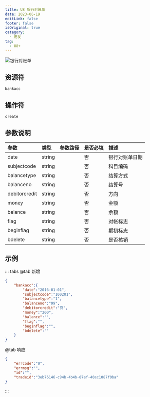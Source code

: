 ```yaml
---
title: U8 银行对账单
date: 2023-06-19
editLink: false
footer: false
isOriginal: true
category:
  - 用友
tag:
  - U8+
---
```


![银行对账单](https://image.ilyl.life:8443/yonyou/u8/as/bankacc.gif)

## 资源符

`bankacc`

## 操作符

`create`

## 参数说明

|参数|类型|参数路径|是否必填|描述|
|:-|:-|:-|:-|:-|
|date|string||否|银行对账单日期|
|subjectcode|string||否|科目编码|
|balancetype|string||否|结算方式|
|balanceno|string||否|结算号|
|debitorcredit|string||否|方向|
|money|string||否|金额|
|balance|string||否|余额|
|flag|string||否|对帐标志|
|beginflag|string||否|期初标志|
|bdelete|string||否|是否核销|

## 示例

::: tabs
@tab 新增

```json
{
    "bankacc":{
        "date":"2016-01-01",
        "subjectcode":"100201",
        "balancetype":"1",
        "balanceno":"99",
        "debitorcredit":"贷",
        "money":"200",
        "balance":"",
        "flag":"",
        "beginflag":"",
        "bdelete":""
    }
}
```

@tab 响应

```json
{
    "errcode":"0",
    "errmsg":"",
    "id":"",
    "tradeid":"3eb76146-c94b-4b4b-87ef-40ac1087f9ba"
}
```

:::
